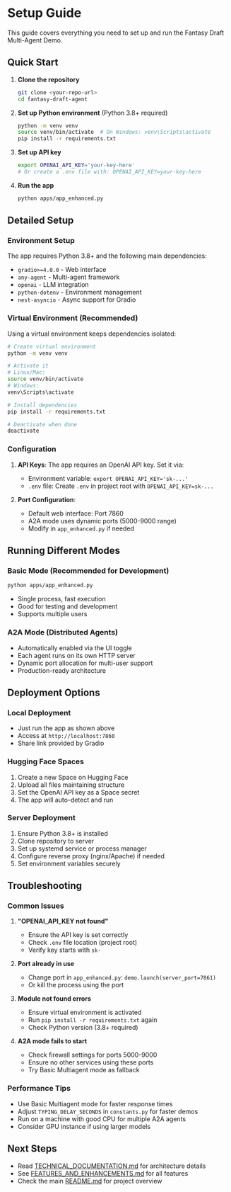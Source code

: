# Setup Guide

This guide covers everything you need to set up and run the Fantasy Draft Multi-Agent Demo.

## Quick Start

1. **Clone the repository**
   ```bash
   git clone <your-repo-url>
   cd fantasy-draft-agent
   ```

2. **Set up Python environment** (Python 3.8+ required)
   ```bash
   python -m venv venv
   source venv/bin/activate  # On Windows: venv\Scripts\activate
   pip install -r requirements.txt
   ```

3. **Set up API key**
   ```bash
   export OPENAI_API_KEY='your-key-here'
   # Or create a .env file with: OPENAI_API_KEY=your-key-here
   ```

4. **Run the app**
   ```bash
   python apps/app_enhanced.py
   ```

## Detailed Setup

### Environment Setup

The app requires Python 3.8+ and the following main dependencies:
- `gradio>=4.0.0` - Web interface
- `any-agent` - Multi-agent framework
- `openai` - LLM integration
- `python-dotenv` - Environment management
- `nest-asyncio` - Async support for Gradio

### Virtual Environment (Recommended)

Using a virtual environment keeps dependencies isolated:

```bash
# Create virtual environment
python -m venv venv

# Activate it
# Linux/Mac:
source venv/bin/activate
# Windows:
venv\Scripts\activate

# Install dependencies
pip install -r requirements.txt

# Deactivate when done
deactivate
```

### Configuration

1. **API Keys**: The app requires an OpenAI API key. Set it via:
   - Environment variable: `export OPENAI_API_KEY='sk-...'`
   - `.env` file: Create `.env` in project root with `OPENAI_API_KEY=sk-...`

2. **Port Configuration**: 
   - Default web interface: Port 7860
   - A2A mode uses dynamic ports (5000-9000 range)
   - Modify in `app_enhanced.py` if needed

## Running Different Modes

### Basic Mode (Recommended for Development)
```bash
python apps/app_enhanced.py
```
- Single process, fast execution
- Good for testing and development
- Supports multiple users

### A2A Mode (Distributed Agents)
- Automatically enabled via the UI toggle
- Each agent runs on its own HTTP server
- Dynamic port allocation for multi-user support
- Production-ready architecture

## Deployment Options

### Local Deployment
- Just run the app as shown above
- Access at `http://localhost:7860`
- Share link provided by Gradio

### Hugging Face Spaces
1. Create a new Space on Hugging Face
2. Upload all files maintaining structure
3. Set the OpenAI API key as a Space secret
4. The app will auto-detect and run

### Server Deployment
1. Ensure Python 3.8+ is installed
2. Clone repository to server
3. Set up systemd service or process manager
4. Configure reverse proxy (nginx/Apache) if needed
5. Set environment variables securely

## Troubleshooting

### Common Issues

1. **"OPENAI_API_KEY not found"**
   - Ensure the API key is set correctly
   - Check `.env` file location (project root)
   - Verify key starts with `sk-`

2. **Port already in use**
   - Change port in `app_enhanced.py`: `demo.launch(server_port=7861)`
   - Or kill the process using the port

3. **Module not found errors**
   - Ensure virtual environment is activated
   - Run `pip install -r requirements.txt` again
   - Check Python version (3.8+ required)

4. **A2A mode fails to start**
   - Check firewall settings for ports 5000-9000
   - Ensure no other services using these ports
   - Try Basic Multiagent mode as fallback

### Performance Tips

- Use Basic Multiagent mode for faster response times
- Adjust `TYPING_DELAY_SECONDS` in `constants.py` for faster demos
- Run on a machine with good CPU for multiple A2A agents
- Consider GPU instance if using larger models

## Next Steps

- Read [TECHNICAL_DOCUMENTATION.md](TECHNICAL_DOCUMENTATION.md) for architecture details
- See [FEATURES_AND_ENHANCEMENTS.md](FEATURES_AND_ENHANCEMENTS.md) for all features
- Check the main [README.md](../README.md) for project overview 